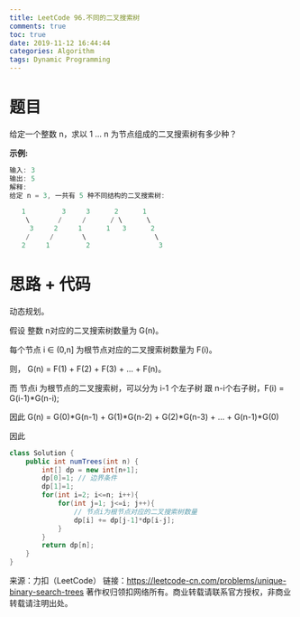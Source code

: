 ```yaml
---
title: LeetCode 96.不同的二叉搜索树
comments: true
toc: true
date: 2019-11-12 16:44:44
categories: Algorithm
tags: Dynamic Programming
---
```


# 题目

给定一个整数 n，求以 1 ... n 为节点组成的二叉搜索树有多少种？

**示例:**
```java
输入: 3
输出: 5
解释:
给定 n = 3, 一共有 5 种不同结构的二叉搜索树:

   1         3     3      2      1
    \       /     /      / \      \
     3     2     1      1   3      2
    /     /       \                 \
   2     1         2                 3
```

# 思路 + 代码

动态规划。

假设 整数 n对应的二叉搜索树数量为 G(n)。

每个节点 i ∈ (0,n] 为根节点对应的二叉搜索树数量为 F(i)。

则， G(n) = F(1) + F(2) + F(3) + ... + F(n)。

而 节点i 为根节点的二叉搜索树，可以分为 i-1 个左子树 跟 n-i个右子树，F(i) = G(i-1)*G(n-i);

因此 G(n) = G(0)*G(n-1) + G(1)*G(n-2) + G(2)*G(n-3) + ... + G(n-1)*G(0)

因此

```java
class Solution {
    public int numTrees(int n) {
        int[] dp = new int[n+1];
        dp[0]=1; // 边界条件
        dp[1]=1;
        for(int i=2; i<=n; i++){
            for(int j=1; j<=i; j++){
                // 节点i为根节点对应的二叉搜索树数量
                dp[i] += dp[j-1]*dp[i-j];
            }
        }
        return dp[n];
    }
}
```

来源：力扣（LeetCode）
链接：https://leetcode-cn.com/problems/unique-binary-search-trees
著作权归领扣网络所有。商业转载请联系官方授权，非商业转载请注明出处。
